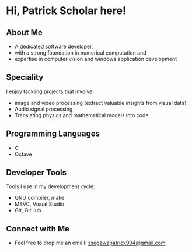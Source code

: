 # Hi, Patrick Scholar here!
  
## **About Me**
- A dedicated software developer,
- with a strong foundation in numerical computation and
- expertise in computer vision and windows application development

## **Speciality**
I enjoy tackling projects that involve;
- image and video processing (extract valuable insights from visual data)
- Audio signal processing
- Translating physics and mathematical models into code

## **Programming Languages**
- C
- Octave
  
## **Developer Tools**
Tools I use in my development cycle:
- GNU compiler, make
- MSVC, Visual Studio
- Git, GitHub 

## **Connect with Me**
- Feel free to drop me an email: ssegawapatrick994@gmail.com

